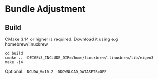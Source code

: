 # Bundle Adjustment

## Build
CMake 3.14 or higher is required. Download it using e.g. homebrew/linuxbrew

```
cd build
cmake .. -DEIGEN3_INCLUDE_DIR=/home/linuxbrew/.linuxbrew/lib/eigen3 
make -j4
```

Optional: `-DCUDA_V=10.2 -DDOWNLOAD_DATASETS=OFF`